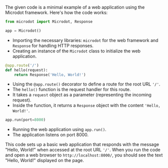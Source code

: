 The given code is a minimal example of a web application using the Microdot framework. Here's how the code works:

```python
from microdot import Microdot, Response

app = Microdot()
```

- Importing the necessary libraries: `microdot` for the web framework and `Response` for handling HTTP responses.
- Creating an instance of the `Microdot` class to initialize the web application.

```python
@app.route('/')
def hello(request):
    return Response('Hello, World!')
```

- Using the `@app.route()` decorator to define a route for the root URL `'/'`.
- The `hello()` function is the request handler for this route.
- It takes a `request` object as a parameter (representing the incoming request).
- Inside the function, it returns a `Response` object with the content `'Hello, World!'`.

```python
app.run(port=8000)
```

- Running the web application using `app.run()`.
- The application listens on port 8000.

This code sets up a basic web application that responds with the message "Hello, World!" when accessed at the root URL `'/'`. When you run the code and open a web browser to `http://localhost:8000/`, you should see the text "Hello, World!" displayed on the page.
